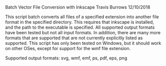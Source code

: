 Batch Vector File Conversion with Inkscape
Travis Burrows 12/10/2018

This script batch converts all files of a specified extension into another file format
in the specified directory.   This requires that inkscape is installed, and the path to the
executable is specified.  All supported output formats have been tested but not all
input formats.  In addition, there are many more formats that are supported that are not currently
explicitly listed as supported.  This script has only been tested on Windows, but it should work on other
OSes, except for support for the wmf file extension.

Supported output formats: svg, wmf, emf, ps, pdf, eps, png
